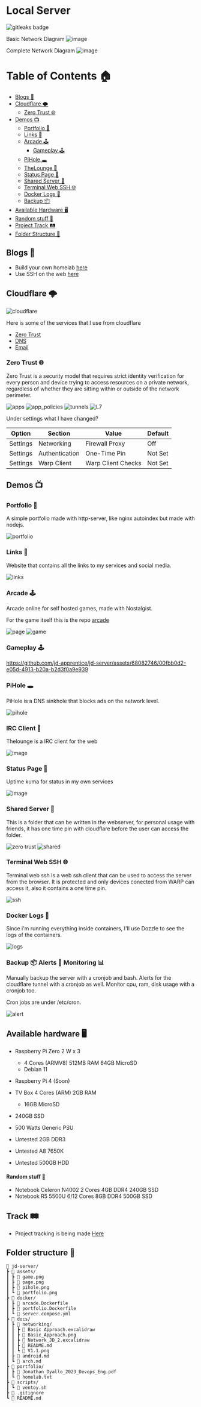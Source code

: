 # Local Server

<img alt="gitleaks badge" src="https://img.shields.io/badge/protected%20by-gitleaks-blue">

Basic Network Diagram
![image](docs/networking/Basic_Approach.png)

Complete Network Diagram
![image](docs/networking/V1.1.png)

# Table of Contents 🏠

- [Blogs 📖](#blogs-)
- [Cloudflare 🌩](#cloudflare-)
    - [Zero Trust 🌐](#zero-trust-)
- [Demos 📺](#demos-)
    - [Portfolio 📄](#portfolio-)
    - [Links 🔗](#links-)
    - [Arcade 🕹](#arcade-)
        - [Gameplay 🕹](#gameplay-)
    - [PiHole 🕳](#pihole-)
    - [TheLounge 💬](#irc-client-)
    - [Status Page 🗽](#status-page-)
    - [Shared Server 📡](#shared-server-)
    - [Terminal Web SSH 🌐](#terminal-web-ssh-)
    - [Docker Logs 📜](#docker-logs-)
    - [Backup 📦](#backup-)
- [Available Hardware 🖥](#available-hardware-)
- [Random stuff 🎉](#random-stuff-)
- [Project Track 🛤](#track-)
- [Folder Structure 📁](#folder-structure-)

## Blogs 📖

- Build your own homelab [here](https://blog.jonathan.com.ar/build-your-own-homelab-with-a-raspberry-pi-zero-2-w-and-cloudflare-zero-trust)
- Use SSH on the web [here](https://blog.jonathan.com.ar/access-your-homelab-with-ssh-from-the-browser-with-cloudflare)

## Cloudflare 🌩

![cloudflare](/docs/cloudflare/cloudflare.png)

Here is some of the services that I use from cloudflare

- [Zero Trust](https://www.cloudflare.com/zerotrust/)
- [DNS](https://www.cloudflare.com/dns/)
- [Email](https://www.cloudflare.com/developer-platform/email-routing/)

### Zero Trust 🌐

Zero Trust is a security model that requires strict identity verification for every person and device trying to access resources on a private network, regardless of whether they are sitting within or outside of the network perimeter.

![apps](/assets/cloudflare/apps.png)
![app_policies](/assets/cloudflare/apps_policies.png)
![tunnels](/assets/cloudflare/tunnels.png)
![L7](/assets/cloudflare/L7.png)

Under settings what I have changed?

| Option | Section | Value | Default |
| --- | --- | --- | --- |
| Settings | Networking | Firewall Proxy | Off |
| Settings | Authentication | One-Time Pin | Not Set |
| Settings | Warp Client | Warp Client Checks | Not Set |

## Demos 📺

### Portfolio 📄

A simple portfolio made with http-server, like nginx autoindex but made with nodejs.

![portfolio](assets/portfolio.png)

### Links 🔗

Website that contains all the links to my services and social media.

![links](/assets/link.png)

### Arcade 🕹

Arcade online for self hosted games, made with Nostalgist.

For the game itself this is the repo [arcade](https://github.com/jd-apprentice/-Arcade-Online-)

![page](assets/page.png)
![game](assets/game.png)

### Gameplay 🕹

https://github.com/jd-apprentice/jd-server/assets/68082746/00fbb0d2-e05d-4913-b20a-b2d3f0a9e939

### PiHole 🕳

PiHole is a DNS sinkhole that blocks ads on the network level.

![pihole](assets/pihole.png)

### IRC Client 💬

Thelounge is a IRC client for the web

![image](https://github.com/jd-apprentice/jd-server/assets/68082746/9a05ba5d-1e48-4839-98cc-d55ac4724955)

### Status Page 🗽

Uptime kuma for status in my own services

![image](https://github.com/jd-apprentice/jd-server/assets/68082746/9a557680-2af8-4c28-8a5a-27d886d9b1c0)

### Shared Server 📡

This is a folder that can be written in the webserver, for personal usage with friends, it has one time pin with cloudflare before the user can access the folder.

![zero trust](/assets/zero_trust.png)
![shared](/assets/shared.png)

### Terminal Web SSH 🌐

Terminal web ssh is a web ssh client that can be used to access the server from the browser.
It is protected and only devices conected from WARP can access it, also it contains a one time pin.

![ssh](/assets/ssh.png)

### Docker Logs 📜

Since i'm running everything inside containers, I'll use Dozzle to see the logs of the containers.

![logs](/assets/dozzle.png)

### Backup 📦 Alerts 🚨 Monitoring 📊

Manually backup the server with a cronjob and bash.
Alerts for the cloudflare tunnel with a cronjob as well.
Monitor cpu, ram, disk usage with a cronjob too.

Cron jobs are under /etc/cron.<time>

![alert](/assets/alert.png)

## Available hardware 🖥

- Raspberry Pi Zero 2 W x 3
    - 4 Cores (ARMV8) 512MB RAM 64GB MicroSD
    - Debian 11

- Raspberry Pi 4 (Soon)

- TV Box 4 Cores (ARM) 2GB RAM
    - 16GB MicroSD

- 240GB SSD
- 500 Watts Generic PSU
- Untested 2GB DDR3
- Untested A8 7650K
- Untested 500GB HDD

#### Random stuff 🎉

- Notebook Celeron N4002 2 Cores 4GB DDR4 240GB SSD
- Notebook R5 5500U 6/12 Cores 8GB DDR4 500GB SSD

## Track 🛤

- Project tracking is being made [Here](https://github.com/users/jd-apprentice/projects/4/views/1)

## Folder structure 📁

```
🌳 jd-server/
┣ 📁 assets/
┃ ┣ 📄 game.png
┃ ┣ 📄 page.png
┃ ┣ 📄 pihole.png
┃ ┗ 📄 portfolio.png
┣ 📁 docker/
┃ ┣ 📄 arcade.Dockerfile
┃ ┣ 📄 portfolio.Dockerfile
┃ ┗ 📄 server.compose.yml
┣ 📁 docs/
┃ ┣ 📁 networking/
┃ ┃ ┣ 📄 Basic Approach.excalidraw
┃ ┃ ┣ 📄 Basic_Approach.png
┃ ┃ ┣ 📄 Network_JD_2.excalidraw
┃ ┃ ┣ 📄 README.md
┃ ┃ ┗ 📄 V1.1.png
┃ ┣ 📄 android.md
┃ ┗ 📄 arch.md
┣ 📁 portfolio/
┃ ┣ 📄 Jonathan_Dyallo_2023_Devops_Eng.pdf
┃ ┗ 📄 homelab.txt
┣ 📁 scripts/
┃ ┗ 📄 ventoy.sh
┣ 📄 .gitignore
┗ 📄 README.md
```
